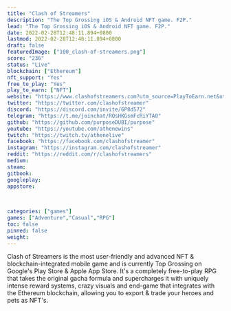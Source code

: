 ```yaml
---
title: "Clash of Streamers"
description: "The Top Grossing iOS & Android NFT game. F2P."
lead: "The Top Grossing iOS & Android NFT game. F2P."
date: 2022-02-28T12:48:11.894+0800
lastmod: 2022-02-28T12:48:11.894+0800
draft: false
featuredImage: ["100_clash-of-streamers.png"]
score: "236"
status: "Live"
blockchain: ["Ethereum"]
nft_support: "Yes"
free_to_play: "Yes"
play_to_earn: ["NFT"]
website: "https://www.clashofstreamers.com?utm_source=PlayToEarn.net&utm_medium=organic&utm_campaign=gamepage"
twitter: "https://twitter.com/clashofstreamer"
discord: "https://discord.com/invite/6P8d572"
telegram: "https://t.me/joinchat/RQsHKGsmFcRiYTA0"
github: "https://github.com/purposeDUBI/purpose"
youtube: "https://youtube.com/athenewins"
twitch: "https://twitch.tv/athenelive"
facebook: "https://facebook.com/clashofstreamer"
instagram: "https://instagram.com/clashofstreamer"
reddit: "https://reddit.com/r/clashofstreamers"
medium: 
steam: 
gitbook: 
googleplay: 
appstore: 

  
    
categories: ["games"]
games: ["Adventure","Casual","RPG"]
toc: false
pinned: false
weight: 
---
```

Clash of Streamers is the most user-friendly and advanced NFT &amp; blockchain-integrated mobile game and is currently Top Grossing on Google's Play Store &amp; Apple App Store. It's a completely free-to-play RPG that takes the original gacha formula and supercharges it with uniquely intense reward systems, crazy visuals and end-game that integrates with the Ethereum blockchain, allowing you to export &amp; trade your heroes and pets as NFT's.